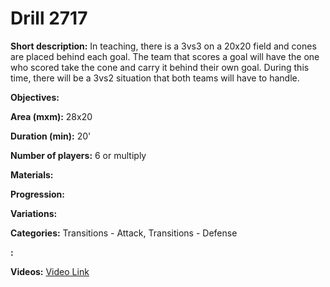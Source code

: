 # Drill 2717

**Short description:**
In teaching, there is a 3vs3 on a 20x20 field and cones are placed behind each goal. The team that scores a goal will have the one who scored take the cone and carry it behind their own goal. During this time, there will be a 3vs2 situation that both teams will have to handle.

**Objectives:**


**Area (mxm):**
28x20

**Duration (min):**
20'

**Number of players:**
6 or multiply

**Materials:**


**Progression:**


**Variations:**


**Categories:**
Transitions - Attack, Transitions - Defense

**:**


**Videos:**
[Video Link](https://www.youtube.com/embed/C1vBmZGKN30)

